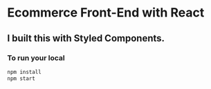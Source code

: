 # Ecommerce Front-End with React
## I built this with Styled Components.
### To run your local
```bash
npm install
npm start
```
